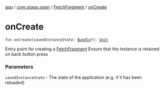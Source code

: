 [app](../../index.md) / [com.otago.open](../index.md) / [FetchFragment](index.md) / [onCreate](./on-create.md)

# onCreate

`fun onCreate(savedInstanceState: `[`Bundle`](https://developer.android.com/reference/android/os/Bundle.html)`?): `[`Unit`](https://kotlinlang.org/api/latest/jvm/stdlib/kotlin/-unit/index.html)

Entry point for creating a [FetchFragment](index.md)
Ensure that the instance is retained on back button press

### Parameters

`savedInstanceState` - The state of the application (e.g. if it has been reloaded)